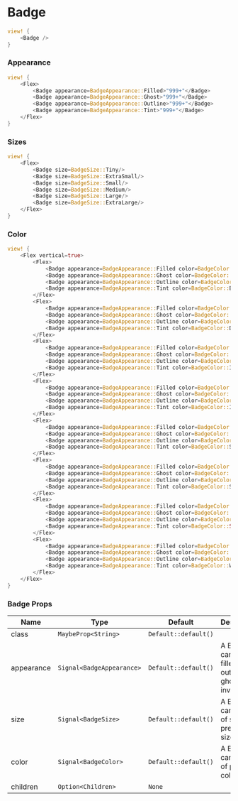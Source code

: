 # Badge

```rust demo
view! {
    <Badge />
}
```

### Appearance

```rust demo
view! {
    <Flex>
        <Badge appearance=BadgeAppearance::Filled>"999+"</Badge>
        <Badge appearance=BadgeAppearance::Ghost>"999+"</Badge>
        <Badge appearance=BadgeAppearance::Outline>"999+"</Badge>
        <Badge appearance=BadgeAppearance::Tint>"999+"</Badge>
    </Flex>
}
```

### Sizes

```rust demo
view! {
    <Flex>
        <Badge size=BadgeSize::Tiny/>
        <Badge size=BadgeSize::ExtraSmall/>
        <Badge size=BadgeSize::Small/>
        <Badge size=BadgeSize::Medium/>
        <Badge size=BadgeSize::Large/>
        <Badge size=BadgeSize::ExtraLarge/>
    </Flex>
}
```

### Color

```rust demo
view! {
    <Flex vertical=true>
        <Flex>
            <Badge appearance=BadgeAppearance::Filled color=BadgeColor::Brand>"999+"</Badge>
            <Badge appearance=BadgeAppearance::Ghost color=BadgeColor::Brand>"999+"</Badge>
            <Badge appearance=BadgeAppearance::Outline color=BadgeColor::Brand>"999+"</Badge>
            <Badge appearance=BadgeAppearance::Tint color=BadgeColor::Brand>"999+"</Badge>
        </Flex>
        <Flex>
            <Badge appearance=BadgeAppearance::Filled color=BadgeColor::Danger>"999+"</Badge>
            <Badge appearance=BadgeAppearance::Ghost color=BadgeColor::Danger>"999+"</Badge>
            <Badge appearance=BadgeAppearance::Outline color=BadgeColor::Danger>"999+"</Badge>
            <Badge appearance=BadgeAppearance::Tint color=BadgeColor::Danger>"999+"</Badge>
        </Flex>
        <Flex>
            <Badge appearance=BadgeAppearance::Filled color=BadgeColor::Important>"999+"</Badge>
            <Badge appearance=BadgeAppearance::Ghost color=BadgeColor::Important>"999+"</Badge>
            <Badge appearance=BadgeAppearance::Outline color=BadgeColor::Important>"999+"</Badge>
            <Badge appearance=BadgeAppearance::Tint color=BadgeColor::Important>"999+"</Badge>
        </Flex>
        <Flex>
            <Badge appearance=BadgeAppearance::Filled color=BadgeColor::Informative>"999+"</Badge>
            <Badge appearance=BadgeAppearance::Ghost color=BadgeColor::Informative>"999+"</Badge>
            <Badge appearance=BadgeAppearance::Outline color=BadgeColor::Informative>"999+"</Badge>
            <Badge appearance=BadgeAppearance::Tint color=BadgeColor::Informative>"999+"</Badge>
        </Flex>
        <Flex>
            <Badge appearance=BadgeAppearance::Filled color=BadgeColor::Severe>"999+"</Badge>
            <Badge appearance=BadgeAppearance::Ghost color=BadgeColor::Severe>"999+"</Badge>
            <Badge appearance=BadgeAppearance::Outline color=BadgeColor::Severe>"999+"</Badge>
            <Badge appearance=BadgeAppearance::Tint color=BadgeColor::Severe>"999+"</Badge>
        </Flex>
        <Flex>
            <Badge appearance=BadgeAppearance::Filled color=BadgeColor::Subtle>"999+"</Badge>
            <Badge appearance=BadgeAppearance::Ghost color=BadgeColor::Subtle>"999+"</Badge>
            <Badge appearance=BadgeAppearance::Outline color=BadgeColor::Subtle>"999+"</Badge>
            <Badge appearance=BadgeAppearance::Tint color=BadgeColor::Subtle>"999+"</Badge>
        </Flex>
        <Flex>
            <Badge appearance=BadgeAppearance::Filled color=BadgeColor::Success>"999+"</Badge>
            <Badge appearance=BadgeAppearance::Ghost color=BadgeColor::Success>"999+"</Badge>
            <Badge appearance=BadgeAppearance::Outline color=BadgeColor::Success>"999+"</Badge>
            <Badge appearance=BadgeAppearance::Tint color=BadgeColor::Success>"999+"</Badge>
        </Flex>
        <Flex>
            <Badge appearance=BadgeAppearance::Filled color=BadgeColor::Warning>"999+"</Badge>
            <Badge appearance=BadgeAppearance::Ghost color=BadgeColor::Warning>"999+"</Badge>
            <Badge appearance=BadgeAppearance::Outline color=BadgeColor::Warning>"999+"</Badge>
            <Badge appearance=BadgeAppearance::Tint color=BadgeColor::Warning>"999+"</Badge>
        </Flex>
    </Flex>
}
```

### Badge Props

| Name       | Type                      | Default              | Description                                      |
| ---------- | ------------------------- | -------------------- | ------------------------------------------------ |
| class      | `MaybeProp<String>`       | `Default::default()` |                                                  |
| appearance | `Signal<BadgeAppearance>` | `Default::default()` | A Badge can be filled, outline, ghost, inverted. |
| size       | `Signal<BadgeSize>`       | `Default::default()` | A Badge can be on of several preset sizes.       |
| color      | `Signal<BadgeColor>`      | `Default::default()` | A Badge can be one of preset colors.             |
| children   | `Option<Children>`        | `None`               |                                                  |

